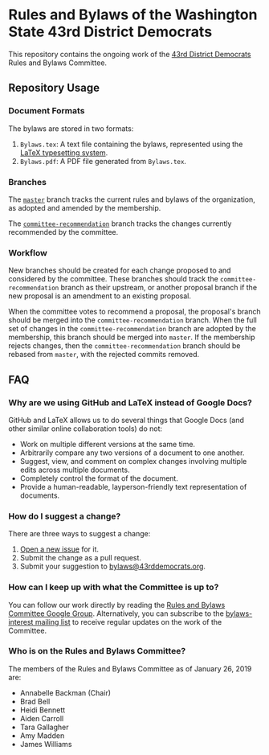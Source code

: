 # Rules and Bylaws of the Washington State 43rd District Democrats
This repository contains the ongoing work of the [43rd District Democrats](https://www.43rddemocrats.org/) Rules and Bylaws Committee.

## Repository Usage
### Document Formats
The bylaws are stored in two formats:
1. `Bylaws.tex`: A text file containing the bylaws, represented using the [LaTeX typesetting system](https://www.latex-project.org/).
2. `Bylaws.pdf`: A PDF file generated from `Bylaws.tex`.

### Branches
The [`master`](https://github.com/wa-43rd-dems/bylaws/tree/master) branch tracks the current rules and bylaws of the organization, as adopted and amended by the membership.

The [`committee-recommendation`](https://github.com/wa-43rd-dems/bylaws/tree/committee-recommendation) branch tracks the changes currently recommended by the committee.

### Workflow
New branches should be created for each change proposed to and considered by the committee. These branches should track the `committee-recommendation` branch as their upstream, or another proposal branch if the new proposal is an amendment to an existing proposal.

When the committee votes to recommend a proposal, the proposal's branch should be merged into the `committee-recommendation` branch. When the full set of changes in the `committee-recommendation` branch are adopted by the membership, this branch should be merged into `master`. If the membership rejects changes, then the `committee-recommendation` branch should be rebased from `master`, with the rejected commits removed.

## FAQ
### Why are we using GitHub and LaTeX instead of Google Docs?
GitHub and LaTeX allows us to do several things that Google Docs (and other similar online collaboration tools) do not:
* Work on multiple different versions at the same time.
* Arbitrarily compare any two versions of a document to one another.
* Suggest, view, and comment on complex changes involving multiple edits across multiple documents.
* Completely control the format of the document.
* Provide a human-readable, layperson-friendly text representation of documents.

### How do I suggest a change?
There are three ways to suggest a change:
1. [Open a new issue](https://github.com/wa-43rd-dems/bylaws/issues/new) for it.
2. Submit the change as a pull request.
3. Submit your suggestion to [bylaws@43rddemocrats.org](mailto:bylaws@43rddemocrats.org).

### How can I keep up with what the Committee is up to?
You can follow our work directly by reading the [Rules and Bylaws Committee Google Group](https://groups.google.com/forum/#!forum/43rd-bylaws). Alternatively, you can subscribe to the [bylaws-interest mailing list](https://www.43rddemocrats.org/lists/bylaws-interest) to receive regular updates on the work of the Committee.

### Who is on the Rules and Bylaws Committee?
The members of the Rules and Bylaws Committee as of January 26, 2019 are:
* Annabelle Backman (Chair)
* Brad Bell
* Heidi Bennett
* Aiden Carroll
* Tara Gallagher
* Amy Madden
* James Williams
